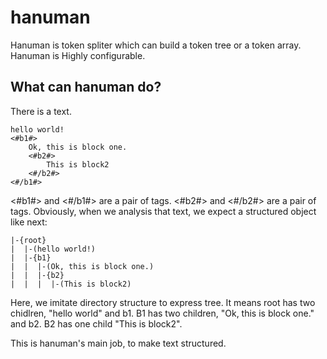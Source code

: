 hanuman
=================================== 
Hanuman is token spliter which can build a token tree or a token array.
Hanuman is Highly configurable.

What can hanuman do?
-----------------------------------
There is a text.
```
hello world!
<#b1#> 
    Ok, this is block one.
	<#b2#>
		This is block2
	<#/b2#>
<#/b1#>
```
<#b1#> and <#/b1#> are a pair of tags. <#b2#> and <#/b2#> are a pair of tags. Obviously, when we analysis that text, we expect a structured object like next:
```
|-{root}
|  |-(hello world!)
|  |-{b1}
|  |  |-(Ok, this is block one.)
|  |  |-{b2}
|  |  |  |-(This is block2)
```
Here, we imitate directory structure to express tree. It means root has two chidlren, "hello world" and b1. B1 has two children, "Ok, this is block one." and b2. B2 has one child "This is block2".

This is hanuman's main job, to make text structured.

